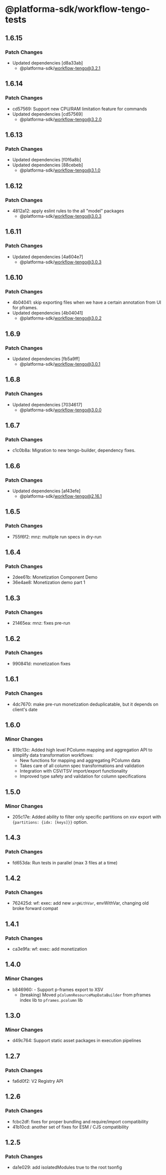 # @platforma-sdk/workflow-tengo-tests

## 1.6.15

### Patch Changes

- Updated dependencies [d8a33ab]
  - @platforma-sdk/workflow-tengo@3.2.1

## 1.6.14

### Patch Changes

- cd57569: Support new CPU/RAM limitation feature for commands
- Updated dependencies [cd57569]
  - @platforma-sdk/workflow-tengo@3.2.0

## 1.6.13

### Patch Changes

- Updated dependencies [f0f6a8b]
- Updated dependencies [88cebeb]
  - @platforma-sdk/workflow-tengo@3.1.0

## 1.6.12

### Patch Changes

- 4812a12: apply eslint rules to the all "model" packages
  - @platforma-sdk/workflow-tengo@3.0.3

## 1.6.11

### Patch Changes

- Updated dependencies [4a604e7]
  - @platforma-sdk/workflow-tengo@3.0.3

## 1.6.10

### Patch Changes

- 4b04041: skip exporting files when we have a certain annotation from UI for pframes.
- Updated dependencies [4b04041]
  - @platforma-sdk/workflow-tengo@3.0.2

## 1.6.9

### Patch Changes

- Updated dependencies [fb5a9ff]
  - @platforma-sdk/workflow-tengo@3.0.1

## 1.6.8

### Patch Changes

- Updated dependencies [7034617]
  - @platforma-sdk/workflow-tengo@3.0.0

## 1.6.7

### Patch Changes

- c1c0b8a: Migration to new tengo-builder, dependency fixes.

## 1.6.6

### Patch Changes

- Updated dependencies [af43efe]
  - @platforma-sdk/workflow-tengo@2.16.1

## 1.6.5

### Patch Changes

- 755f6f2: mnz: multiple run specs in dry-run

## 1.6.4

### Patch Changes

- 2dee61b: Monetization Component Demo
- 36e4ae8: Monetization demo part 1

## 1.6.3

### Patch Changes

- 21465ea: mnz: fixes pre-run

## 1.6.2

### Patch Changes

- 990841d: monetization fixes

## 1.6.1

### Patch Changes

- 4dc7670: make pre-run monetization deduplicatable, but it depends on client's date

## 1.6.0

### Minor Changes

- 819c13c: Added high level PColumn mapping and aggregation API to simplify data transformation workflows:
  - New functions for mapping and aggregating PColumn data
  - Takes care of all column spec transformations and validation
  - Integration with CSV/TSV import/export functionality
  - Improved type safety and validation for column specifications

## 1.5.0

### Minor Changes

- 205c17e: Added ability to filter only specific partitions on xsv export with `{partitions: {idx: [keys]}}` option.

## 1.4.3

### Patch Changes

- fd653da: Run tests in parallel (max 3 files at a time)

## 1.4.2

### Patch Changes

- 762425d: wf: exec: add new `argWithVar`, envWithVar, changing old broke forward compat

## 1.4.1

### Patch Changes

- ca3e9fa: wf: exec: add monetization

## 1.4.0

### Minor Changes

- b846960: - Support p-frames export to XSV
  - (breaking) Moved `pColumnResourceMapDataBuilder` from pframes index lib to `pframes.pcolumn` lib

## 1.3.0

### Minor Changes

- d49c764: Support static asset packages in execution pipelines

## 1.2.7

### Patch Changes

- fa6d0f2: V2 Registry API

## 1.2.6

### Patch Changes

- fcbc2df: fixes for proper bundling and require/import compatibility
- 41b10cd: another set of fixes for ESM / CJS compatibility

## 1.2.5

### Patch Changes

- da1e029: add isolatedModules true to the root tsonfig
